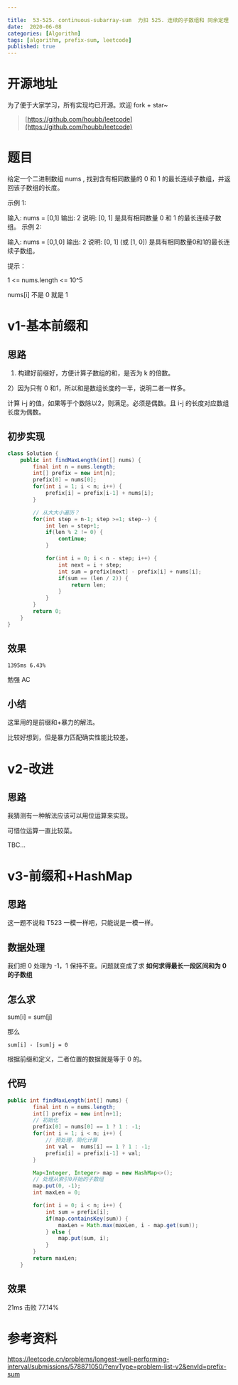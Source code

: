 ```yaml
---

title:  53-525. continuous-subarray-sum  力扣 525. 连续的子数组和 同余定理  前缀和+HashMap
date:  2020-06-08
categories: [Algorithm]
tags: [algorithm, prefix-sum, leetcode]
published: true
---
```


# 开源地址

为了便于大家学习，所有实现均已开源。欢迎 fork + star~

> [https://github.com/houbb/leetcode](https://github.com/houbb/leetcode)

# 题目

给定一个二进制数组 nums , 找到含有相同数量的 0 和 1 的最长连续子数组，并返回该子数组的长度。

示例 1:

输入: nums = [0,1]
输出: 2
说明: [0, 1] 是具有相同数量 0 和 1 的最长连续子数组。
示例 2:

输入: nums = [0,1,0]
输出: 2
说明: [0, 1] (或 [1, 0]) 是具有相同数量0和1的最长连续子数组。
 

提示：

1 <= nums.length <= 10^5

nums[i] 不是 0 就是 1

# v1-基本前缀和

## 思路

1) 构建好前缀好，方便计算子数组的和，是否为 k 的倍数。

2）因为只有 0 和1，所以和是数组长度的一半，说明二者一样多。

计算 i-j 的值，如果等于个数除以2，则满足。必须是偶数。且 i-j 的长度对应数组长度为偶数。

## 初步实现

```java
class Solution {
    public int findMaxLength(int[] nums) {
        final int n = nums.length;
        int[] prefix = new int[n];
        prefix[0] = nums[0];
        for(int i = 1; i < n; i++) {
            prefix[i] = prefix[i-1] + nums[i];
        }

        // 从大大小遍历？
        for(int step = n-1; step >=1; step--) {
            int len = step+1;
            if(len % 2 != 0) {
                continue;
            }

            for(int i = 0; i < n - step; i++) {
                int next = i + step;
                int sum = prefix[next] - prefix[i] + nums[i];
                if(sum == (len / 2)) {
                    return len;
                }
            }
        }
        return 0;
    }
}
```


## 效果

```
1395ms 6.43%
```

勉强 AC

## 小结

这里用的是前缀和+暴力的解法。

比较好想到，但是暴力匹配确实性能比较差。

# v2-改进

## 思路

我猜测有一种解法应该可以用位运算来实现。

可惜位运算一直比较菜。

TBC...

# v3-前缀和+HashMap

## 思路

这一题不说和 T523 一模一样吧，只能说是一模一样。

## 数据处理

我们把 0 处理为 -1，1 保持不变。问题就变成了求 **如何求得最长一段区间和为 0 的子数组**

## 怎么求

sum[i] = sum[j]

那么

```
sum[i] - [sum]j = 0
```

根据前缀和定义，二者位置的数据就是等于 0 的。

## 代码

```java
public int findMaxLength(int[] nums) {
        final int n = nums.length;
        int[] prefix = new int[n+1];
        // 初始化
        prefix[0] = nums[0] == 1 ? 1 : -1;
        for(int i = 1; i < n; i++) {
            // 预处理，简化计算
            int val =  nums[i] == 1 ? 1 : -1;
            prefix[i] = prefix[i-1] + val;
        }

        Map<Integer, Integer> map = new HashMap<>();
        // 处理从索引0开始的子数组
        map.put(0, -1);
        int maxLen = 0;

        for(int i = 0; i < n; i++) {
            int sum = prefix[i];
            if(map.containsKey(sum)) {
                maxLen = Math.max(maxLen, i - map.get(sum));
            } else {
                map.put(sum, i);
            }
        }
        return maxLen;
    }
```

## 效果

21ms 击败 77.14%

# 参考资料

https://leetcode.cn/problems/longest-well-performing-interval/submissions/578871050/?envType=problem-list-v2&envId=prefix-sum

